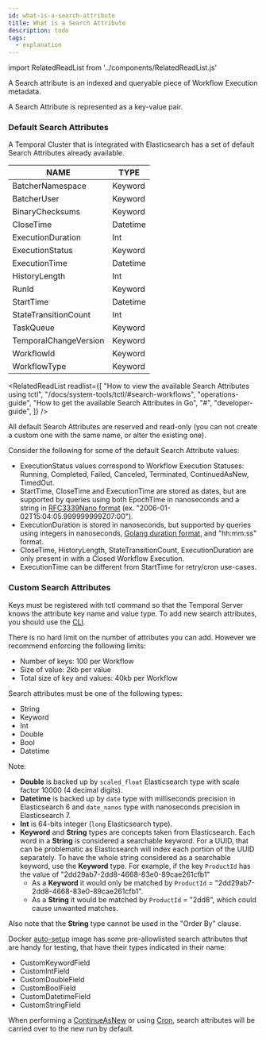 ```yaml
---
id: what-is-a-search-attribute
title: What is a Search Attribute
description: todo
tags:
  - explanation
---
```


import RelatedReadList from '../components/RelatedReadList.js'

A Search attribute is an indexed and queryable piece of Workflow Execution metadata.

A Search Attribute is represented as a key-value pair.

### Default Search Attributes

A Temporal Cluster that is integrated with Elasticsearch has a set of default Search Attributes already available.

| NAME                  | TYPE     |
| --------------------- | -------- |
| BatcherNamespace      | Keyword  |
| BatcherUser           | Keyword  |
| BinaryChecksums       | Keyword  |
| CloseTime             | Datetime |
| ExecutionDuration     | Int      |
| ExecutionStatus       | Keyword  |
| ExecutionTime         | Datetime |
| HistoryLength         | Int      |
| RunId                 | Keyword  |
| StartTime             | Datetime |
| StateTransitionCount  | Int      |
| TaskQueue             | Keyword  |
| TemporalChangeVersion | Keyword  |
| WorkflowId            | Keyword  |
| WorkflowType          | Keyword  |

<RelatedReadList
readlist={[
"How to view the available Search Attributes using tctl", "/docs/system-tools/tctl/#search-workflows", "operations-guide",
"How to get the available Search Attributes in Go", "#", "developer-guide",
]}
/>

All default Search Attributes are reserved and read-only (you can not create a custom one with the same name, or alter the existing one).

Consider the following for some of the default Search Attribute values:

<!--TODO link up Statuses-->
- ExecutionStatus values correspond to Workflow Execution Statuses: Running, Completed, Failed, Canceled, Terminated, ContinuedAsNew, TimedOut.
- StartTime, CloseTime and ExecutionTime are stored as dates, but are supported by queries using both EpochTime in nanoseconds and a string in [RFC3339Nano format](https://pkg.go.dev/time#pkg-constants) (ex. "2006-01-02T15:04:05.999999999Z07:00").
- ExecutionDuration is stored in nanoseconds, but supported by queries using integers in nanoseconds, [Golang duration format](https://pkg.go.dev/time#ParseDuration), and "hh:mm:ss" format.
- CloseTime, HistoryLength, StateTransitionCount, ExecutionDuration are only present in with a Closed Workflow Execution.
- ExecutionTime can be different from StartTime for retry/cron use-cases.

### Custom Search Attributes

Keys must be registered with tctl command so that the Temporal Server knows the attribute key name and value type.
To add new search attributes, you should use the [CLI](/docs/system-tools/tctl/#add-new-search-attributes).


There is no hard limit on the number of attributes you can add.
However we recommend enforcing the following limits:

- Number of keys: 100 per Workflow
- Size of value: 2kb per value
- Total size of key and values: 40kb per Workflow

Search attributes must be one of the following types:

- String
- Keyword
- Int
- Double
- Bool
- Datetime

Note:

- **Double** is backed up by `scaled_float` Elasticsearch type with scale factor 10000 (4 decimal digits).
- **Datetime** is backed up by `date` type with milliseconds precision in Elasticsearch 6 and `date_nanos` type with nanoseconds precision in Elasticsearch 7.
- **Int** is 64-bits integer (`long` Elasticsearch type).
- **Keyword** and **String** types are concepts taken from Elasticsearch. Each word in a **String** is considered a searchable keyword.
  For a UUID, that can be problematic as Elasticsearch will index each portion of the UUID separately.
  To have the whole string considered as a searchable keyword, use the **Keyword** type.
  For example, if the key `ProductId` has the value of "2dd29ab7-2dd8-4668-83e0-89cae261cfb1"
  - As a **Keyword** it would only be matched by `ProductId` = "2dd29ab7-2dd8-4668-83e0-89cae261cfb1".
  - As a **String** it would be matched by `ProductId` = "2dd8", which could cause unwanted matches.

Also note that the **String** type cannot be used in the "Order By" clause.

Docker [auto-setup](https://hub.docker.com/r/temporalio/auto-setup) image has some pre-allowlisted search attributes that are handy for testing, that have their types indicated in their name:

- CustomKeywordField
- CustomIntField
- CustomDoubleField
- CustomBoolField
- CustomDatetimeField
- CustomStringField

When performing a [ContinueAsNew](/docs/go/workflows#large-event-histories) or using [Cron](/docs/go/distributed-cron/), search attributes will be carried over to the new run by default.
